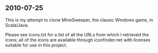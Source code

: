 2010-07-25
---

This is my attempt to clone MineSweeper, the classic Windows game, in Scala/Java.

Please see icons.txt for a list of all the URLs from which I retrieved the icons; all of the icons are available through iconfinder.net with licenses suitable for use in this project.
